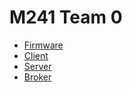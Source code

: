 # M241 Team 0

- [Firmware](./M241.Firmware/README.md)
- [Client](./M241.Client/README.md)
- [Server](./M241.Server)
- [Broker](./M241.Broker)
